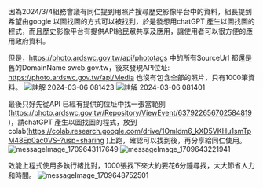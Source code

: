 因為2024/3/4組務會議有同仁提到用照片搜尋歷史影像平台中的資料，組長提到希望由google 以圖找圖的方式可以被找到，於是發想用chatGPT 產生以圖找圖的程式，而且歷史影像平台有提供API給民眾共享及應用，讓使用者可以很方便的應用政府資料。

但是，https://photo.ardswc.gov.tw/api/phototags 中的所有SourceUrl 都還是舊的DomainName swcb.gov.tw，後來發現API位址: https://photo.ardswc.gov.tw/api/Media 也沒有包含全部的照片，只有1000筆資料。
![註解 2024-03-06 081423](https://github.com/max866-elephant/compareImage/assets/111369614/84482a0f-bea5-481c-b50b-72992801f0c9)
![註解 2024-03-06 081401](https://github.com/max866-elephant/compareImage/assets/111369614/67415afc-c646-4423-aedd-a7cd9b0b6e7a)

最後只好先從API 已經有提供的位址中找一張當範例(https://photo.ardswc.gov.tw/Repository/ViewEvent/637922656702584819 )，請chatGPT 產生以圖找圖的程式，放到colab(https://colab.research.google.com/drive/1OmIdm6_kXD5VKHu1smTpM48Ep0ac0VS-?usp=sharing )上跑，確認可以找到後，再分享給同仁使用。
![messageImage_1709643117649](https://github.com/max866-elephant/compareImage/assets/111369614/aa8171b1-b7dc-43a0-a5e0-54e69d26b08c)
![messageImage_1709643221941](https://github.com/max866-elephant/compareImage/assets/111369614/c7118a22-2c05-4999-bc4e-18391932e846)
  
效能上程式使用多執行緒比對，1000張找下來大約要花6分鐘尋找，大大節省人力和時間。
![messageImage_1709648752501](https://github.com/max866-elephant/compareImage/assets/111369614/b0538952-bb0d-419f-ade1-ef59cac7067c)


